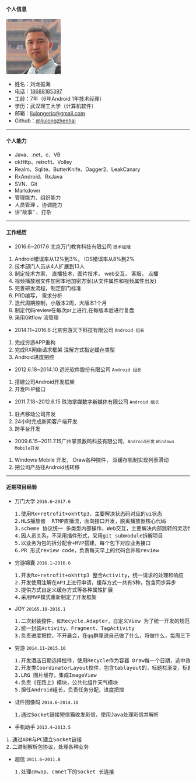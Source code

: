 #### 个人信息
![Alt text](https://raw.githubusercontent.com/liulongzhenhai/markdownphoto/master/my.jpg "有好也有坏")
* 姓名：刘龙振海
* 电话：[18688185397](tel:18688185397)
* 工龄：7年（6年Android 1年技术经理）
* 学历：武汉理工大学（计算机软件）
* 邮箱：[liulongeric@gmail.com](mailto:liulongeric@gmail.com)
* Github：[@liulongzhenhai](https://github.com/liulongzhenhai)

--------------

#### 个人能力
* Java、.net、c、VB
* okHttp、retrofit、Volley
* Realm、Sqlite、ButterKnife、Dagger2、LeakCanary
* RxAndroid、RxJava
* SVN、Git
* Markdown
* 管理能力、组织能力
* 人员管理 、协调能力
* 讲“故事” 、打杂

--------------
#### 工作经历
* 2016.6~2017.6 北京万门教育科技有限公司 `技术经理`
1. Android错误率从12%到3%， IOS错误率从8%到2%
2. 技术部门人员从4人扩展到13人
3. 制定技术方案， 直播技术，图片技术， web交互， 客服， 点播
4. 视频播放器文件加密本地加密方案(从文件属性和视频属性出发)
5. 完善研发流程，制定部门标准
6. PRD编写， 需求分析
7. 迭代周期控制，小版本2周，大版本1个月
8. 制定代码review在每次pr上进行,在每版本后进行复盘
9. 采用Gitflow 流管理
* 2014.11~2016.6 北京穷游天下科技有限公司  `Android 组长`
1. 完成穷游APP重构
2. 完成RX网络请求框架 注解方式指定缓存类型
3. Android进度把控
* 2012.6.18~2014.10 远光软件股份有限公司 `Android 组长`
1. 搭建公司Android开发框架
2. 开发PHP接口
* 2011.7.18~2012.6.15 珠海掌媒数字新媒体有限公司  `Android 组长`
1. 驻点移动公司开发
2. 24小时完成新闻客户端开发
3. 跨平台开发
* 2009.6.15~2011.7.15广州掌景数码科技有限公司，`Android开发` `Windows Mobile开发`
1. Windows Mobile 开发， Draw各种控件， 双缓存机制实现列表滑动
2. 把公司产品往Android线转移

-----------------
#### 近期项目经验
* 万门大学 `2016.6~2017.6`
    <pre>1.使用Rx+retrofit+okhttp3，主要解决状态码对应的ui状态 <br>2.HLS播放器  RTMP直播流，面向接口开发，脱离播放器核心代码<br>3.scheme 协议统一 多类型内部操作，Web交互，主要解决内部跳转的灵活性<br>4.因人员关系，不采用插件形式，采用git submodule拆解项目<br>5.以业务为包的拆分配合+MVP搭建，每个包下对应业务接口<br>6.PR 形式review code，负责每天早上的代码合并和review</pre>

* 穷游锦囊 `2016.1~2016.6`
    <pre>1.开发Rx+retrofit+okhttp3 整合Activity，统一请求的处理和响应<br>2.开发使用注解在API上进行申请，缓存方式一共有5种，包含同步异步<br>3.提供方式自定义缓存方式等各种属性扩展<br>4.采用MVP模式重新制定了开发框架</pre>
* JOY  `20165.10-2016.1` 
    <pre>1.二次封装控件，如Recycle.Adapter，自定义View 为了统一开发的规范<br>2.统一封装Activity、Fragment、TagActivity<br>3.负责进度把控，不开晨会，在qq群里说自己做了什么，将做什么，每周三下午内部APP演示</pre>
* 穷游 `2014.11~2015.10`
    <pre>1.开发酒店日期选择控件，使用Recycle作为容器 Draw每一个日期，选中效果<br>2.开发类CoordinatorLayout控件，包含tablayout的，标题栏渐变，标题字体渐变缩小到标题栏，解决列表<br>3.LRG 图片缓存，集成ImageView<br>4.负责《在路上》模块，公共化组件天气模块<br>5.担任Android组长，负责任务分配，进度把控</pre>
* 证件图像码 `2014.6~2014.10`
    <pre>1.通过Socket链接短信猫收发彩信，使用Java处理彩信并解析</pre>
* 手机助手 `2013.4~2013.5`
 <pre>1.通过ADB与PC建立Socket链接<br>2.二进制解析包协议，处理各种业务</pre>
* 超信  `2011.6~2011.8`
  <pre>1.处理cmwap、cmnet下的Socket 长连接</pre>
    
